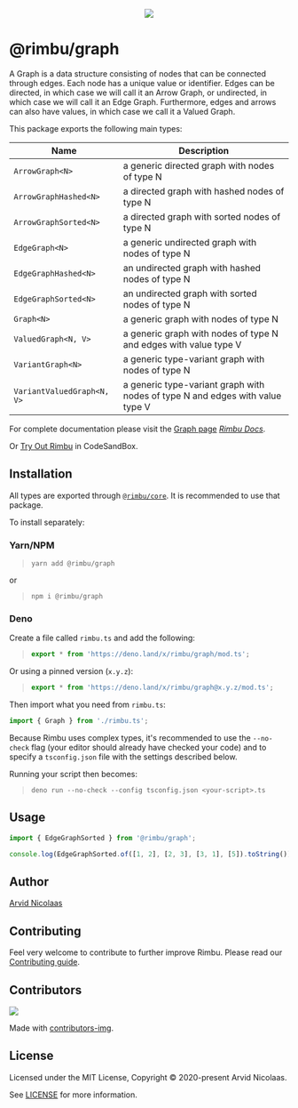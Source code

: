 <p align="center">
    <img src="https://github.com/rimbu-org/rimbu/raw/main/assets/rimbu_logo.svg" />
</p>

# @rimbu/graph

A Graph is a data structure consisting of nodes that can be connected through edges. Each node has a unique value or identifier. Edges can be directed, in which case we will call it an Arrow Graph, or undirected, in which case we will call it an Edge Graph. Furthermore, edges and arrows can also have values, in which case we call it a Valued Graph.

This package exports the following main types:

| Name                       | Description                                                                   |
| -------------------------- | ----------------------------------------------------------------------------- |
| `ArrowGraph<N>`            | a generic directed graph with nodes of type N                                 |
| `ArrowGraphHashed<N>`      | a directed graph with hashed nodes of type N                                  |
| `ArrowGraphSorted<N>`      | a directed graph with sorted nodes of type N                                  |
| `EdgeGraph<N>`             | a generic undirected graph with nodes of type N                               |
| `EdgeGraphHashed<N>`       | an undirected graph with hashed nodes of type N                               |
| `EdgeGraphSorted<N>`       | an undirected graph with sorted nodes of type N                               |
| `Graph<N>`                 | a generic graph with nodes of type N                                          |
| `ValuedGraph<N, V>`        | a generic graph with nodes of type N and edges with value type V              |
| `VariantGraph<N>`          | a generic type-variant graph with nodes of type N                             |
| `VariantValuedGraph<N, V>` | a generic type-variant graph with nodes of type N and edges with value type V |

For complete documentation please visit the [Graph page](https://rimbu.org/docs/collections/graph) _[Rimbu Docs](https://rimbu.org)_.

Or [Try Out Rimbu](https://codesandbox.io/s/github/vitoke/rimbu-sandbox/tree/main?previewwindow=console&view=split&editorsize=65&moduleview=1&module=/src/index.ts) in CodeSandBox.

## Installation

All types are exported through [`@rimbu/core`](../core). It is recommended to use that package.

To install separately:

### Yarn/NPM

> `yarn add @rimbu/graph`

or

> `npm i @rimbu/graph`

### Deno

Create a file called `rimbu.ts` and add the following:

> ```ts
> export * from 'https://deno.land/x/rimbu/graph/mod.ts';
> ```

Or using a pinned version (`x.y.z`):

> ```ts
> export * from 'https://deno.land/x/rimbu/graph@x.y.z/mod.ts';
> ```

Then import what you need from `rimbu.ts`:

```ts
import { Graph } from './rimbu.ts';
```

Because Rimbu uses complex types, it's recommended to use the `--no-check` flag (your editor should already have checked your code) and to specify a `tsconfig.json` file with the settings described below.

Running your script then becomes:

> `deno run --no-check --config tsconfig.json <your-script>.ts`

## Usage

```ts
import { EdgeGraphSorted } from '@rimbu/graph';

console.log(EdgeGraphSorted.of([1, 2], [2, 3], [3, 1], [5]).toString());
```

## Author

[Arvid Nicolaas](https://github.com/vitoke)

## Contributing

Feel very welcome to contribute to further improve Rimbu. Please read our [Contributing guide](../../CONTRIBUTING.md).

## Contributors

<img src = "https://contrib.rocks/image?repo=vitoke/iternal"/>

Made with [contributors-img](https://contrib.rocks).

## License

Licensed under the MIT License, Copyright © 2020-present Arvid Nicolaas.

See [LICENSE](./LICENSE) for more information.
